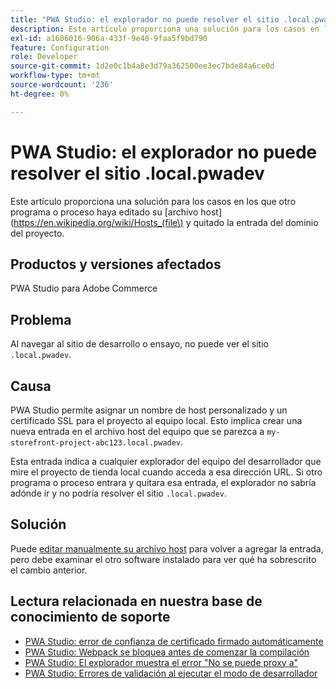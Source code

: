 ```yaml
---
title: "PWA Studio: el explorador no puede resolver el sitio .local.pwadev"
description: Este artículo proporciona una solución para los casos en los que otro programa o proceso ha editado su [archivo host] (https://en.wikipedia.org/wiki/Hosts_(file) y ha eliminado la entrada del dominio del proyecto.
exl-id: a1606016-906a-433f-9e40-9faa5f9bd790
feature: Configuration
role: Developer
source-git-commit: 1d2e0c1b4a8e3d79a362500ee3ec7bde84a6ce0d
workflow-type: tm+mt
source-wordcount: '236'
ht-degree: 0%

---
```


# PWA Studio: el explorador no puede resolver el sitio .local.pwadev

Este artículo proporciona una solución para los casos en los que otro programa o proceso haya editado su [archivo host] (https://en.wikipedia.org/wiki/Hosts_(file\) y quitado la entrada del dominio del proyecto.

## Productos y versiones afectados

PWA Studio para Adobe Commerce

## Problema

Al navegar al sitio de desarrollo o ensayo, no puede ver el sitio `.local.pwadev`.

## Causa

PWA Studio permite asignar un nombre de host personalizado y un certificado SSL para el proyecto al equipo local. Esto implica crear una nueva entrada en el archivo host del equipo que se parezca a `my-storefront-project-abc123.local.pwadev`.

Esta entrada indica a cualquier explorador del equipo del desarrollador que mire el proyecto de tienda local cuando acceda a esa dirección URL. Si otro programa o proceso entrara y quitara esa entrada, el explorador no sabría adónde ir y no podría resolver el sitio `.local.pwadev`.

## Solución

Puede [editar manualmente su archivo host](https://support.rackspace.com/how-to/modify-your-hosts-file/) para volver a agregar la entrada, pero debe examinar el otro software instalado para ver qué ha sobrescrito el cambio anterior.

## Lectura relacionada en nuestra base de conocimiento de soporte

* [PWA Studio: error de confianza de certificado firmado automáticamente](https://support.magento.com/hc/en-us/articles/360038973172)
* [PWA Studio: Webpack se bloquea antes de comenzar la compilación](/help/troubleshooting/miscellaneous/pwa-studio-webpack-hangs-before-beginning-compilation.md)
* [PWA Studio: El explorador muestra el error &quot;No se puede proxy a&quot;](/help/troubleshooting/miscellaneous/pwa-studio-browser-displays-cannot-proxy-to-error.md)
* [PWA Studio: Errores de validación al ejecutar el modo de desarrollador](/help/troubleshooting/miscellaneous/pwa-studio-validation-errors-when-running-developer-mode.md)
